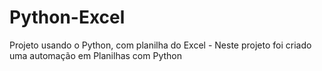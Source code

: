 # Python-Excel
Projeto usando o Python, com planilha do Excel - Neste projeto foi criado uma automação em Planilhas com Python
